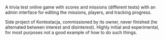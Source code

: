 A trivia test online game with scores and missions (different tests) with an admin interface for editing the missions, players, and tracking progress.

Side project of Kontestacja, commissioned by its owner, never finished (he alternated between interest and disinterest). Highly initial and experimental, for most purposes not a good example of how to do such things.
